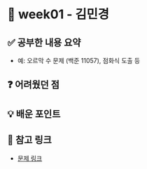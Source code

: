 # 📘 week01 - 김민경

## ✅ 공부한 내용 요약
- 예: 오르막 수 문제 (백준 11057), 점화식 도출 등

## ❓ 어려웠던 점


## 💡 배운 포인트

## 📎 참고 링크
- [문제 링크](https://www.acmicpc.net/problem/11057)
